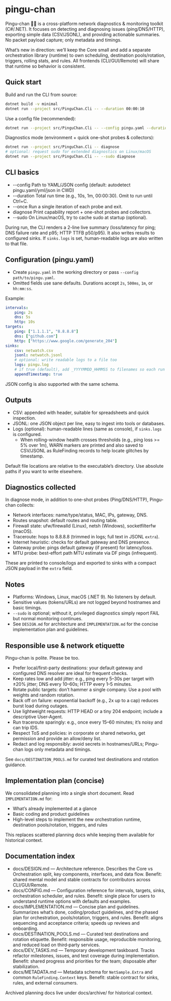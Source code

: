 # pingu-chan

Pingu-chan 🐧💢 is a cross-platform network diagnostics & monitoring toolkit (C#/.NET). It focuses on detecting and diagnosing issues (ping/DNS/HTTP), exporting simple data (CSV/JSONL), and providing actionable summaries. No packet payload capture; only metadata and timings.

What’s new in direction: we’ll keep the Core small and add a separate orchestration library (runtime) to own scheduling, destination pools/rotation, triggers, rolling stats, and rules. All frontends (CLI/GUI/Remote) will share that runtime so behavior is consistent.

## Quick start

Build and run the CLI from source:

```bash
dotnet build -v minimal
dotnet run --project src/PinguChan.Cli -- --duration 00:00:10
```

Use a config file (recommended):

```bash
dotnet run --project src/PinguChan.Cli -- --config pingu.yaml --duration 00:01:00
```

Diagnostics mode (environment + quick one-shot probes & collectors):

```bash
dotnet run --project src/PinguChan.Cli -- diagnose
# optional: request sudo for extended diagnostics on Linux/macOS
dotnet run --project src/PinguChan.Cli -- --sudo diagnose
```

## CLI basics

- --config <path>  Path to YAML/JSON config (default: autodetect pingu.yaml/yml/json in CWD)
- --duration <ts>  Total run time (e.g., 10s, 1m, 00:00:30). Omit to run until Ctrl+C.
- --once           Run a single iteration of each probe and exit.
- diagnose         Print capability report + one-shot probes and collectors.
- --sudo           On Linux/macOS, try to cache sudo at startup (optional).

During run, the CLI renders a 2-line live summary (loss/latency for ping; DNS failure rate and p95; HTTP TTFB p50/p95). It also writes results to configured sinks. If `sinks.logs` is set, human-readable logs are also written to that file.

## Configuration (pingu.yaml)

- Create `pingu.yaml` in the working directory or pass `--config path/to/pingu.yaml`.
- Omitted fields use sane defaults. Durations accept `2s`, `500ms`, `1m`, or `hh:mm:ss`.

Example:

```yaml
intervals:
	ping: 2s
	dns: 5s
	http: 10s
targets:
	ping: ["1.1.1.1", "8.8.8.8"]
	dns: ["github.com"]
	http: ["https://www.google.com/generate_204"]
sinks:
	csv: netwatch.csv
	jsonl: netwatch.jsonl
	# optional: write readable logs to a file too
	logs: pingu.log
	# if true (default), add _YYYYMMDD_HHMMSS to filenames so each run creates new files
	appendTimestamp: true
```

JSON config is also supported with the same schema.

## Outputs

- CSV: appended with header, suitable for spreadsheets and quick inspection.
- JSONL: one JSON object per line, easy to ingest into tools or databases.
- Logs (optional): human-readable lines (same as console), if `sinks.logs` is configured.
	- When rolling-window health crosses thresholds (e.g., ping loss >= 5% over 1m), WARN markers are printed and also saved to CSV/JSONL as RuleFinding records to help locate glitches by timestamp.

Default file locations are relative to the executable’s directory. Use absolute paths if you want to write elsewhere.

## Diagnostics collected

In diagnose mode, in addition to one-shot probes (Ping/DNS/HTTP), Pingu-chan collects:
- Network interfaces: name/type/status, MAC, IPs, gateway, DNS.
- Routes snapshot: default routes and routing table.
- Firewall state: ufw/firewalld (Linux), netsh (Windows), socketfilterfw (macOS).
- Traceroute: hops to 8.8.8.8 (trimmed in logs; full text in JSONL `extra`).
- Internet heuristic: checks for default gateway and DNS presence.
- Gateway probe: pings default gateway (if present) for latency/loss.
- MTU probe: best-effort path MTU estimate via DF pings (infrequent).

These are printed to console/logs and exported to sinks with a compact JSON payload in the `extra` field.

## Notes

- Platforms: Windows, Linux, macOS (.NET 9). No listeners by default.
- Sensitive values (tokens/URLs) are not logged beyond hostnames and basic timings.
- `--sudo` is optional; without it, privileged diagnostics simply report FAIL but normal monitoring continues.
- See `DESIGN.md` for architecture and `IMPLEMENTATION.md` for the concise implementation plan and guidelines.

## Responsible use & network etiquette

Pingu-chan is polite. Please be too.

- Prefer local/first-party destinations: your default gateway and configured DNS resolver are ideal for frequent checks.
- Keep rates low and add jitter: e.g., ping every 5–30s per target with ±20% jitter; DNS every 10–60s; HTTP every 1–5 minutes.
- Rotate public targets: don’t hammer a single company. Use a pool with weights and random rotation.
- Back off on failure: exponential backoff (e.g., 2x up to a cap) reduces burst load during outages.
- Use lightweight requests: HTTP HEAD or a tiny 204 endpoint; include a descriptive User-Agent.
- Run traceroute sparingly: e.g., once every 15–60 minutes; it’s noisy and can trip IDS.
- Respect ToS and policies: in corporate or shared networks, get permission and provide an allow/deny list.
- Redact and log responsibly: avoid secrets in hostnames/URLs; Pingu-chan logs only metadata and timings.

See `docs/DESTINATION_POOLS.md` for curated test destinations and rotation guidance.

## Implementation plan (concise)

We consolidated planning into a single short document. Read `IMPLEMENTATION.md` for:
- What’s already implemented at a glance
- Basic coding and product guidelines
- High-level steps to implement the new orchestration runtime, destination pools/rotation, triggers, and rules

This replaces scattered planning docs while keeping them available for historical context.

## Documentation index

- docs/DESIGN.md — Architecture reference. Describes the Core vs Orchestration split, key components, interfaces, and data flow. Benefit: shared mental model and stable contracts for contributors across CLI/GUI/Remote.
- docs/CONFIG.md — Configuration reference for intervals, targets, sinks, orchestration scheduler, and rules. Benefit: single place for users to understand runtime options with defaults and examples.
- docs/IMPLEMENTATION.md — Concise plan and guidelines. Summarizes what’s done, coding/product guidelines, and the phased plan for orchestration, pools/rotation, triggers, and rules. Benefit: aligns sequencing and acceptance criteria; speeds up reviews and onboarding.
- docs/DESTINATION_POOLS.md — Curated test destinations and rotation etiquette. Benefit: responsible usage, reproducible monitoring, and reduced load on third‑party services.
- docs/DEV_TASKS.md — Temporary development taskboard. Tracks refactor milestones, issues, and test coverage during implementation. Benefit: shared progress and priorities for the team; disposable after stabilization.
- docs/METADATA.md — Metadata schema for `NetSample.Extra` and common `RuleFinding.Context` keys. Benefit: stable contract for sinks, rules, and external consumers.

Archived planning docs live under docs/archive/ for historical context.
